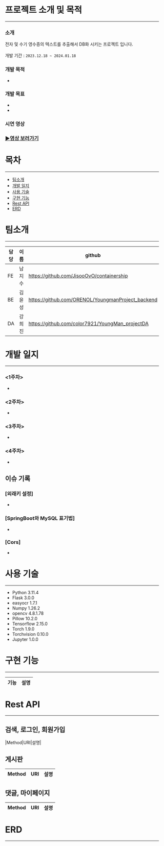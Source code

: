 # 프로젝트 소개 및 목적
---
### 소개
전자 및 수기 영수증의 텍스트를 추출해서 DB화 시키는 프로젝트 입니다. <br/><br/>
개발 기간 : `2023.12.18 ~ 2024.01.18`

### 개발 목적
- 

### 개발 목표
- 
- 

### 시연 영상
### [▶영상 보러가기](https://www.youtube.com/watch?v=qFSmtGsdRBI)

# 목차
---
* [팀소개](#팀소개)
* [개발 일지](#개발-일지)
* [사용 기술](#사용-기술)
* [구현 기능](#구현-기능)
* [Rest API](#Rest-API)
* [ERD](#ERD)

# 팀소개
---
|담당|이름|github|
|------|---|---|
|FE|남지수|https://github.com/JisooOvO/containership|
|BE|김윤성|https://github.com/ORENOL/YoungmanProject_backend|
|DA|강희진|https://github.com/color7921/YoungMan_projectDA|

# 개발 일지
---
 
### <1주차>
- 

### <2주차>
- 

### <3주차>
- 

### <4주차>
- 


## 이슈 기록
### [외래키 설정]
- 

### [SpringBoot와 MySQL 표기법]
- 

### [Cors]
- 

  
# 사용 기술
---
- Python 3.11.4
- Flask 3.0.0
- easyocr 1.7.1
- Numpy 1.26.2
- opencv 4.8.1.78
- Pillow 10.2.0
- Tensorflow 2.15.0
- Torch 1.9.0
- Torchvision 0.10.0
- Jupyter 1.0.0


# 구현 기능
---
|기능|설명|
|------|---|

# Rest API
---

## 검색, 로그인, 회원가입
|Method|URI|설명|


## 게시판
|Method|URI|설명|
|------|---|---|


## 댓글, 마이페이지
|Method|URI|설명|
|------|---|---|



# ERD
---

